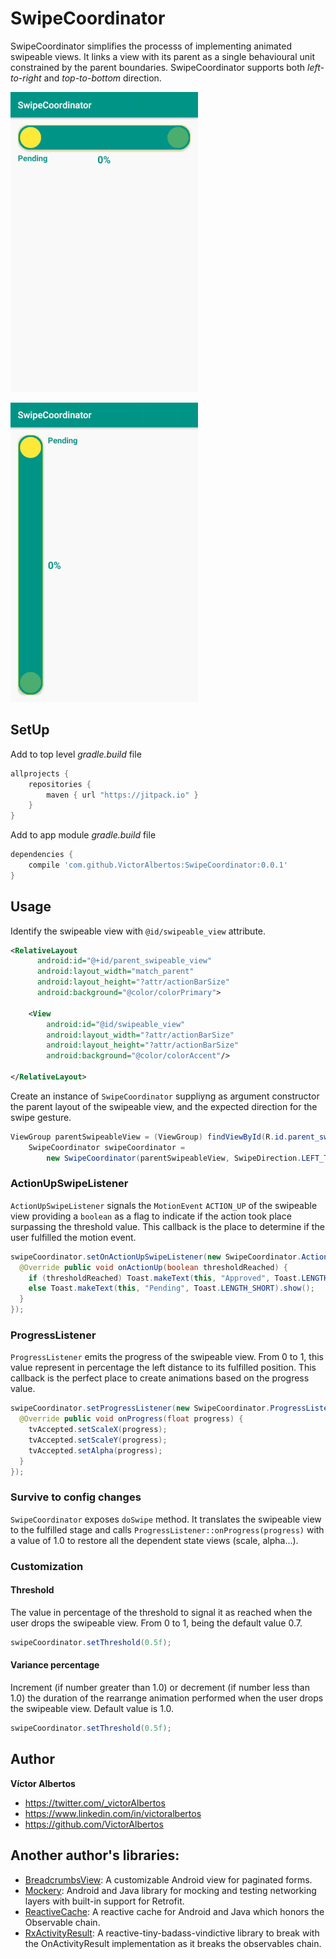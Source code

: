 # SwipeCoordinator

SwipeCoordinator simplifies the processs of implementing animated swipeable views. It links a view with its parent as a single behavioural unit constrained by the parent boundaries. SwipeCoordinator supports both *left-to-right* and *top-to-bottom* direction.

![Screenshots](swipe_coordinator_left_right.gif)

![Screenshots](swipe_coordinator_top_bottom.gif)


## SetUp

Add to top level *gradle.build* file

```gradle
allprojects {
    repositories {
        maven { url "https://jitpack.io" }
    }
}
```

Add to app module *gradle.build* file
```gradle
dependencies {
    compile 'com.github.VictorAlbertos:SwipeCoordinator:0.0.1'
}
```

## Usage

Identify the swipeable view with `@id/swipeable_view` attribute.  

```xml
<RelativeLayout
	  android:id="@+id/parent_swipeable_view"
      android:layout_width="match_parent"
      android:layout_height="?attr/actionBarSize"
      android:background="@color/colorPrimary">

    <View
        android:id="@id/swipeable_view"
        android:layout_width="?attr/actionBarSize"
        android:layout_height="?attr/actionBarSize"
        android:background="@color/colorAccent"/>

</RelativeLayout>
```

Create an instance of `SwipeCoordinator` suppliyng as argument constructor the parent layout of the swipeable view, and the expected direction for the swipe gesture. 

```java
ViewGroup parentSwipeableView = (ViewGroup) findViewById(R.id.parent_swipeable_view);
    SwipeCoordinator swipeCoordinator =
        new SwipeCoordinator(parentSwipeableView, SwipeDirection.LEFT_TO_RIGHT);
```

### ActionUpSwipeListener
`ActionUpSwipeListener` signals the `MotionEvent` `ACTION_UP` of the swipeable view providing a `boolean` as a flag to indicate if the action took place surpassing the threshold value. This callback is the place to determine if the user fulfilled the motion event. 

```java
swipeCoordinator.setOnActionUpSwipeListener(new SwipeCoordinator.ActionUpSwipeListener() {
  @Override public void onActionUp(boolean thresholdReached) {
    if (thresholdReached) Toast.makeText(this, "Approved", Toast.LENGTH_SHORT).show();
    else Toast.makeText(this, "Pending", Toast.LENGTH_SHORT).show();
  }
});
```

### ProgressListener
`ProgressListener` emits the progress of the swipeable view. From 0 to 1, this value represent in percentage the left distance to its fulfilled position. This callback is the perfect place to create animations based on the progress value.

```java
swipeCoordinator.setProgressListener(new SwipeCoordinator.ProgressListener() {
  @Override public void onProgress(float progress) {
    tvAccepted.setScaleX(progress);
    tvAccepted.setScaleY(progress);
    tvAccepted.setAlpha(progress);
  }
});
```

### Survive to config changes
`SwipeCoordinator` exposes `doSwipe` method. It translates the swipeable view to the fulfilled stage and calls `ProgressListener::onProgress(progress)` with a value of 1.0 to restore all the dependent state views (scale, alpha...).


### Customization

#### Threshold
The value in percentage of the threshold to signal it as reached when the user drops the swipeable view. From 0 to 1, being the default value 0.7.

```java
swipeCoordinator.setThreshold(0.5f);
```

#### Variance percentage
Increment (if number greater than 1.0) or decrement (if number less than 1.0) the duration of the rearrange animation performed when the user drops the swipeable view. Default value is 1.0.

```java
swipeCoordinator.setThreshold(0.5f);
```

## Author

**Víctor Albertos**

* <https://twitter.com/_victorAlbertos>
* <https://www.linkedin.com/in/victoralbertos>
* <https://github.com/VictorAlbertos>


## Another author's libraries:
* [BreadcrumbsView](https://github.com/VictorAlbertos/BreadcrumbsView): A customizable Android view for paginated forms.
* [Mockery](https://github.com/VictorAlbertos/Mockery): Android and Java library for mocking and testing networking layers with built-in support for Retrofit.
* [ReactiveCache](https://github.com/VictorAlbertos/ReactiveCache): A reactive cache for Android and Java which honors the Observable chain.
* [RxActivityResult](https://github.com/VictorAlbertos/RxActivityResult): A reactive-tiny-badass-vindictive library to break with the OnActivityResult implementation as it breaks the observables chain. 
